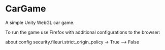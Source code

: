 # CarGame
A simple Unity WebGL car game.

To run the game use Firefox with additional configurations to the browser:

about:config
security.fileuri.strict_origin_policy -> True --> False
